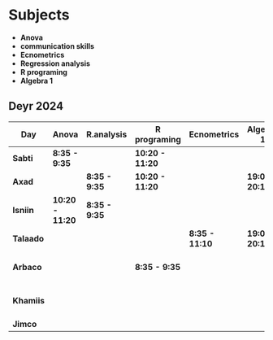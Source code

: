 # Subjects
- **Anova**
- **communication skills**
- **Ecnometrics**
- **Regression analysis**
- **R programing**
- **Algebra 1**
## Deyr 2024
|Day          |Anova            |R.analysis     |R programing      |Ecnometrics     |Algebra 1        |c.skills          |Calclus     2      |free reading       |
|-------------|-----------------|---------------|------------------|----------------|-----------------|------------------|-------------------|-------------------|
|**Sabti**    |**8:35 - 9:35**  |               |**10:20 - 11:20** |                |                 |                  |                   |                   |
|**Axad**     |                 |**8:35 - 9:35**|**10:20 - 11:20** |                |**19:00 - 20:15**|**20:20 - 21:00** |                   |                   |
|**Isniin**   |**10:20 - 11:20**|**8:35 - 9:35**|                  |                |                 |                  |                   |                   | 
|**Talaado**  |                 |               |                  |**8:35 - 11:10**|**19:00 - 20:15**|**20:20 - 21:00** |                   |                   |
|**Arbaco**   |                 |               |**8:35 - 9:35**   |                |                 |**20:20 - 21:00   |**16:40 - 20:15**  |                   |
|**Khamiis**  |                 |               |                  |                |                 |                  |**17:15 - 20:30**  |                   |
|**Jimco**    |                 |               |                  |                |                 |                  |                   |                   |

